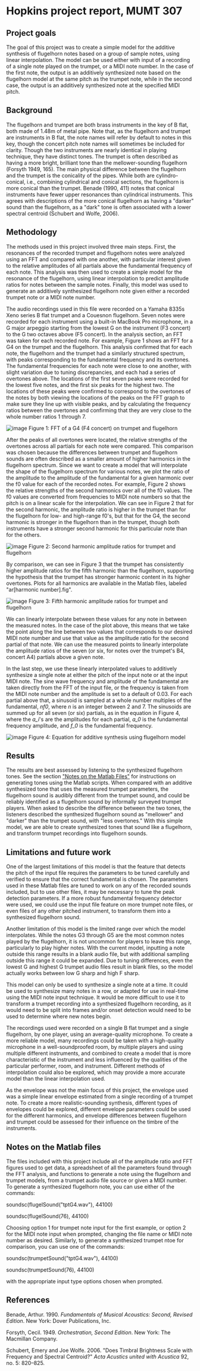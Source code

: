 # Hopkins project report, MUMT 307

## Project goals
The goal of this project was to create a simple model for the additive synthesis of flugelhorn notes based on a group of sample notes, using linear interpolation. The model can be used either with input of a recording of a single note played on the trumpet, or a MIDI note number. In the case of the first note, the output is an additively synthesized note based on the flugelhorn model at the same pitch as the trumpet note, while in the second case, the output is an additively synthesized note at the specified MIDI pitch. 

## Background
The flugelhorn and trumpet are both brass instruments in the key of B flat, both made of 1.48m of metal pipe. Note that, as the flugelhorn and trumpet are instruments in B flat, the note names will refer by default to notes in this key, though the concert pitch note names will sometimes be included for clarity. Though the two instruments are nearly identical in playing technique, they have distinct tones. The trumpet is often described as having a more bright, brilliant tone than the mellower-sounding flugelhorn (Forsyth 1949, 165). The main physical difference between the flugelhorn and the trumpet is the conicality of the pipes. While both are cylindro-conical, i.e., combining cylindrical and conical sections, the flugelhorn is more conical than the trumpet. Benade (1990, 411) notes that conical instruments have fewer upper resonances than cylindrical instruments. This agrees with descriptions of the more conical flugelhorn as having a "darker" sound than the flugelhorn, as a "dark" tone is often associated with a lower spectral centroid (Schubert and Wolfe, 2006). 

## Methodology
The methods used in this project involved three main steps. First, the resonances of the recorded trumpet and flugelhorn notes were analyzed using an FFT and compared with one another, with particular interest given to the relative amplitudes of all partials above the fundamental frequency of each note. This analysis was then used to create a simple model for the resonance of the flugelhorn, using linear interpolation to predict amplitude ratios for notes between the sample notes. Finally, this model was used to generate an additively synthesized flugelhorn note given either a recorded trumpet note or a MIDI note number. 

The audio recordings used in this file were recorded on a Yamaha 8335s Xeno series B flat trumpet and a Couesnon flugelhorn. Seven notes were recorded for each instrument using a built-in MacBook Pro microphone, in a G major arpeggio starting from the lowest G on the instrument (F3 concert) to the G two octaves above (F5 concert). In the analysis section, an FFT was taken for each recorded note. For example, Figure 1 shows an FFT for a G4 on the trumpet and the flugelhorn. This analysis confirmed that for each note, the flugelhorn and the trumpet had a similarly structured spectrum, with peaks corresponding to the fundamental frequency and its overtones. The fundamental frequencies for each note were close to one another, with slight variation due to tuning discrepancies, and each had a series of overtones above. The locations of the first seven peaks were recorded for the lowest five notes, and the first six peaks for the highest two. The locations of these peaks were confirmed to correspond to the overtones of the notes by both viewing the locations of the peaks on the FFT graph to make sure they line up with visible peaks, and by calculating the frequency ratios between the overtones and confirming that they are very close to the whole number ratios 1 through 7. 

![image](https://user-images.githubusercontent.com/63251494/164791695-dfe976b9-64f3-4b79-a487-f394b677b46a.png)
Figure 1: FFT of a G4 (F4 concert) on trumpet and flugelhorn

After the peaks of all overtones were located, the relative strengths of the overtones across all partials for each note were compared. This comparison was chosen because the differences between trumpet and flugelhorn sounds are often described as a smaller amount of higher harmonics in the flugelhorn spectrum. Since we want to create a model that will interpolate the shape of the flugelhorn spectrum for various notes, we plot the ratio of the amplitude to the amplitude of the fundamental for a given harmonic over the f0 value for each of the recorded notes. For example, Figure 2 shows the relative strengths of the second harmonics over all of the f0 values. The f0 values are converted from frequencies to MIDI note numbers so that the pitch is on a linear scale for the interpolation. We can see in Figure 2 that for the second harmonic, the amplitude ratio is higher in the trumpet than for the flugelhorn for low- and high-range f0's, but that for the G4, the second harmonic is stronger in the flugelhorn than in the trumpet, though both instruments have a stronger second harmonic for this particular note than for the others. 

![image](https://user-images.githubusercontent.com/63251494/164791824-cc8770e1-f095-4b31-9e77-c8b3f78032ec.png)
Figure 2: Second harmonic amplitude ratios for trumpet and flugelhorn

By comparison, we can see in Figure 3 that the trumpet has consistently higher amplitude ratios for the fifth harmonic than the flugelhorn, supporting the hypothesis that the trumpet has stronger harmonic content in its higher overtones. Plots for all harmonics are available in the Matlab files, labeled "ar[harmonic number].fig".

![image](https://user-images.githubusercontent.com/63251494/164791890-23ce7afe-8aa5-4efe-9c93-91c339968794.png)
Figure 3: Fifth harmonic amplitude ratios for trumpet and flugelhorn

We can linearly interpolate between these values for any note in between the measured notes. In the case of the plot above, this means that we take the point along the line between two values that corresponds to our desired MIDI note number and use that value as the amplitude ratio for the second partial of that note. We can use the measured points to linearly interpolate the amplitude ratios of the seven (or six, for notes over the trumpet's B4, concert A4) partials above a given note. 

In the last step, we use these linearly interpolated values to additively synthesize a single note at either the pitch of the input note or at the input MIDI note. The sine wave frequency and amplitude of the fundamental are taken directly from the FFT of the input file, or the frequency is taken from the MIDI note number and the amplitude is set to a default of 0.03. For each partial above that, a sinusoid is sampled at a whole number multiples of the fundamental, *nf0*, where *n* is an integer between 2 and 7. The sinusoids are summed up for all seven (or six) partials, as in the equation in Figure 4, where the *a_i*'s are the amplitudes for each partial, *a_0* is the fundamental frequency amplitude, and *f_0* is the fundamental frequency. 

![image](https://user-images.githubusercontent.com/63251494/164767837-0d246574-fad6-4640-902a-34ac990098c2.png)
Figure 4: Equation for additive synthesis using flugelhorn model


## Results
The results are best assessed by listening to the synthesized flugelhorn tones. See the section ["Notes on the Matlab Files"](https://github.com/MargaretHopkins/Hopkins307Project#notes-on-the-matlab-files) for instructions on generating tones using the Matlab scripts. When compared with an additive synthesized tone that uses the measured trumpet parameters, the flugelhorn sound is audibly different from the trumpet sound, and could be reliably identified as a flugelhorn sound by informally surveyed trumpet players. When asked to describe the difference between the two tones, the listeners described the synthesized flugelhorn sound as "mellower" and "darker" than the trumpet sound, with "less overtones." With this simple model, we are able to create synthesized tones that sound like a flugelhorn, and transform trumpet recordings into flugelhorn sounds. 

## Limitations and future work
One of the largest limitations of this model is that the feature that detects the pitch of the input file requires the parameters to be tuned carefully and verified to ensure that the correct fundamental is chosen. The parameters used in these Matlab files are tuned to work on any of the recorded sounds included, but to use other files, it may be necessary to tune the peak detection parameters. If a more robust fundamental frequency detector were used, we could use the input file feature on more trumpet note files, or even files of any other pitched instrument, to transform them into a synthesized flugelhorn sound. 

Another limitation of this model is the limited range over which the model interpolates. While the notes G3 through G5 are the most common notes played by the flugelhorn, it is not uncommon for players to leave this range, particularly to play higher notes. With the current model, inputting a note outside this range results in a blank audio file, but with additional sampling outside this range it could be expanded. Due to tuning differences, even the lowest G and highest G trumpet audio files result in blank files, so the model actually works between low G sharp and high F sharp. 

This model can only be used to synthesize a single note at a time. It could be used to synthesize many notes in a row, or adapted for use in real-time using the MIDI note input technique. It would be more difficult to use it to transform a trumpet recording into a synthesized flugelhorn recording, as it would need to be split into frames and/or onset detection would need to be used to determine where new notes begin. 

The recordings used were recorded on a single B flat trumpet and a single flugelhorn, by one player, using an average-quality microphone. To create a more reliable model, many recordings could be taken with a high-quality microphone in a well-soundproofed room, by multiple players and using multiple different instruments, and combined to create a model that is more characteristic of the instrument and less influenced by the qualities of the particular performer, room, and instrument. Different methods of interpolation could also be explored, which may provide a more accurate model than the linear interpolation used. 

As the envelope was not the main focus of this project, the envelope used was a simple linear envelope estimated from a single recording of a trumpet note. To create a more realistic-sounding synthesis, different types of envelopes could be explored, different envelope parameters could be used for the different harmonics, and envelope differences between flugelhorn and trumpet could be assessed for their influence on the timbre of the instruments. 

## Notes on the Matlab files
The files included with this project include all of the amplitude ratio and FFT figures used to get data, a spreadsheet of all the parameters found through the FFT analysis, and functions to generate a note using the flugelhorn and trumpet models, from a trumpet audio file source or given a MIDI number. To generate a synthesized flugelhorn note, you can use either of the commands:

soundsc(flugelSound("tptG4.wav"), 44100)

soundsc(flugelSound(76), 44100)

Choosing option 1 for trumpet note input for the first example, or option 2 for the MIDI note input when prompted, changing the file name or MIDI note number as desired. Similarly, to generate a synthesized trumpet ntoe for comparison, you can use one of the commands:

soundsc(trumpetSound("tptG4.wav"), 44100)

soundsc(trumpetSound(76), 44100)

with the appropriate input type options chosen when prompted. 

## References
Benade, Arthur. 1990. *Fundamentals of Musical Acoustics: Second, Revised Edition*. New York: Dover Publications, Inc.

Forsyth, Cecil. 1949. *Orchestration, Second Edition*. New York: The Macmillan Company. 

Schubert, Emery and Joe Wolfe. 2006. "Does Timbral Brightness Scale with Frequency and Spectral Centroid?" *Acta Acustics united with Acustica* 92, no. 5: 820–825. 

